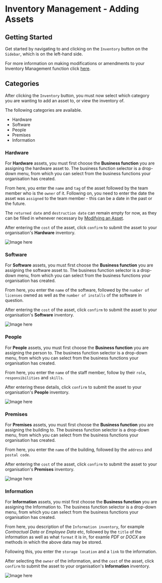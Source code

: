 # Inventory Management - Adding Assets

## Getting Started

Get started by navigating to and clicking on the `Inventory` button on the `Sidebar`, which is on the left-hand side.

For more information on making modifications or amendments to your Inventory Management function click [here][Assets].

## Categories

After clicking the `Inventory` button, you must now select which category you are wanting to add an asset to, or view the inventory of.

The following categories are available.
+ Hardware
+ Software
+ People
+ Premises
+ Information

### Hardware

For **Hardware** assets, you must first choose the **Business function** you are assigning the hardware asset to. The business function selector is a drop-down menu, from which you can select from the business functions your organisation has created.

From here, you enter the `name` and `tag` of the asset followed by the team member who is the `owner` of it. Following on, you need to enter the date the asset was `assigned` to the team member - this can be a date in the past or the future.

The `returned date` and `destruction date` can remain empty for now, as they can be filled in whenever necessary by [Modifying an Asset][].

After entering the `cost` of the asset, click `confirm` to submit the asset to your organisation's **Hardware** inventory.

![Image here](https://imssystems.tech/assets/images/docs/img.png "Completed Hardware Asset Form")

### Software

For **Software** assets, you must first choose the **Business function** you are assigning the software asset to. The business function selector is a drop-down menu, from which you can select from the business functions your organisation has created.

From here, you enter the `name` of the software, followed by the `number of licenses` owned as well as the `number of installs` of the software in question.

After entering the `cost` of the asset, click `confirm` to submit the asset to your organisation's **Software** inventory.

![Image here](https://imssystems.tech/assets/images/docs/img.png "Completed Software Asset Form.png")

### People

For **People** assets, you must first choose the **Business function** you are assigning the person to. The business function selector is a drop-down menu, from which you can select from the business functions your organisation has created.

From here, you enter the `name` of the staff member, follow by their `role`, `responsibilities` and `skills`.

After entering these details, click `confirm` to submit the asset to your organisation's **People** inventory.

![Image here](https://imssystems.tech/assets/images/docs/img.png "Completed People Asset Form.png")

### Premises

For **Premises** assets, you must first choose the **Business function** you are assigning the building to. The business function selector is a drop-down menu, from which you can select from the business functions your organisation has created.

From here, you enter the `name` of the building, followed by the `address` and `postal code`.

After entering the `cost` of the asset, click `confirm` to submit the asset to your organisation's **Premises** inventory.

![Image here](https://imssystems.tech/assets/images/docs/img.png "Completed Premises Asset Form.png")

### Information

For **Information** assets, you mist first choose the **Business function** you are assigning the Information to. The business function selector is a drop-down menu, from which you can select from the business functions your organisation has created.

From here, you description of the `Information inventory`, for example *Contractual Data* or *Employee Data* etc, followed by the `title` of the information as well as what `format` it is in, for examle *PDF* or *DOCX* are methods in which the above data may be stored.

Following this, you enter the `storage location` and a `link` to the information.

After selecting the `owner` of the information, and the `cost` of the asset, click `confirm` to submit the asset to your organisation's **Information** inventory.

![Image here](https://imssystems.tech/assets/images/docs/img.png "Completed Information Asset Form.png")


[Assets]: /link/to/Actions "Link to Actions.md/###Assets"
[Modifying an Asset]: /link/to/Actions "Link to Actions.md/####Modifying-an-Asset"